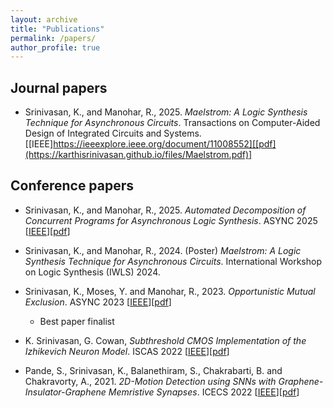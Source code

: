 ```yaml
---
layout: archive
title: "Publications"
permalink: /papers/
author_profile: true
---
```


## Journal papers

- Srinivasan, K., and Manohar, R., 2025. _Maelstrom: A Logic Synthesis Technique for Asynchronous Circuits_. Transactions on Computer-Aided Design of Integrated Circuits and Systems. [[IEEE]https://ieeexplore.ieee.org/document/11008552][[pdf](https://karthisrinivasan.github.io/files/Maelstrom.pdf)]

## Conference papers

- Srinivasan, K., and Manohar, R., 2025. _Automated Decomposition of Concurrent Programs for Asynchronous Logic Synthesis_. ASYNC 2025 [[IEEE](https://ieeexplore.ieee.org/document/11021109)][[pdf](https://karthisrinivasan.github.io/files/Auto_Decomp.pdf)]

- Srinivasan, K., and Manohar, R., 2024. (Poster) _Maelstrom: A Logic Synthesis Technique for Asynchronous Circuits_. International Workshop on Logic Synthesis (IWLS) 2024.

- Srinivasan, K., Moses, Y. and Manohar, R., 2023. _Opportunistic Mutual Exclusion_. ASYNC 2023 [[IEEE](https://ieeexplore.ieee.org/document/10239610)][[pdf](https://karthisrinivasan.github.io/files/Opportunistic_Mutual_Exclusion.pdf)]
    - Best paper finalist

- K. Srinivasan, G. Cowan, _Subthreshold CMOS Implementation of the Izhikevich Neuron Model_. ISCAS 2022 [[IEEE](https://ieeexplore.ieee.org/document/9937826)][[pdf](https://karthisrinivasan.github.io/files/Izhikevich_Circuit.pdf)]

- Pande, S., Srinivasan, K., Balanethiram, S., Chakrabarti, B. and Chakravorty, A., 2021. _2D-Motion Detection using SNNs with Graphene-Insulator-Graphene Memristive Synapses_. ICECS 2022 [[IEEE](https://ieeexplore.ieee.org/document/9970889)][[pdf](https://karthisrinivasan.github.io/files/Motion_Detection.pdf)]
